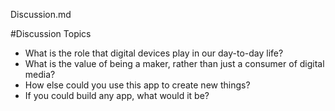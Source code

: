 Discussion.md

#Discussion Topics

* What is the role that digital devices play in our day-to-day life? 
* What is the value of being a maker, rather than just a consumer of digital media? 
* How else could you use this app to create new things? 
* If you could build any app, what would it be?